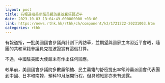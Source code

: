 ```yaml
---
layout: post
title: 有報道指美參議員擬訪華並冀晤習近平
date: 2023-10-03 13:04:49.000000000 +08:00
link: https://news.rthk.hk/rthk/ch/component/k2/1721222-20231003.htm
categories: rthk
---
```


有報道指，一批美國國會參議員計劃下周訪華，並期望與國家主席習近平會晤，隨團的共和黨籍參議員克拉波證實有這個打算。

不過，中國駐美國大使館未有作出任何回應。

較早前，美國國會參議院多數黨領袖、民主黨籍的舒密提出率領跨黨派國會代表團到中國、日本和南韓，預料10月展開行程，但具體細節亦未有透露。
